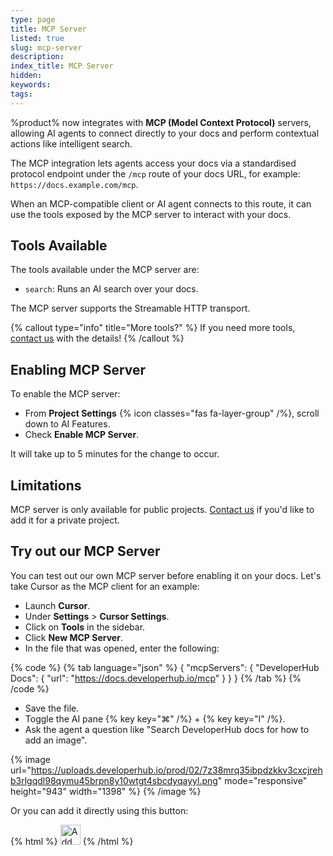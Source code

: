 ```yaml
---
type: page
title: MCP Server
listed: true
slug: mcp-server
description: 
index_title: MCP Server
hidden: 
keywords: 
tags: 
---
```


%product% now integrates with **MCP (Model Context Protocol)** servers, allowing AI agents to connect directly to your docs and perform contextual actions like intelligent search.

The MCP integration lets agents access your docs via a standardised protocol endpoint under the `/mcp`  route of your docs URL, for example: `https://docs.example.com/mcp`.

When an MCP-compatible client or AI agent connects to this route, it can use the tools exposed by the MCP server to interact with your docs.

## Tools Available

The tools available under the MCP server are:

- `search`: Runs an AI search over your docs.

The MCP server supports the Streamable HTTP transport.

{% callout type="info" title="More tools?" %}
If you need more tools, [contact us](/support-center/contact-us) with the details!
{% /callout %}

## Enabling MCP Server

To enable the MCP server:

- From **Project Settings** {% icon classes="fas fa-layer-group" /%}, scroll down to AI Features.
- Check **Enable MCP Server**.

It will take up to 5 minutes for the change to occur.

## Limitations

MCP server is only available for public projects. [Contact us](/support-center/contact-us) if you'd like to add it for a private project.

## Try out our MCP Server

You can test out our own MCP server before enabling it on your docs. Let's take Cursor as the MCP client for an example:

- Launch **Cursor**.
- Under **Settings** &gt; **Cursor Settings**.
- Click on **Tools** in the sidebar.
- Click **New MCP Server**.
- In the file that was opened, enter the following:

{% code %}
{% tab language="json" %}
{
  "mcpServers": {
    "DeveloperHub Docs": {
      "url": "https://docs.developerhub.io/mcp"
    }
  }
}
{% /tab %}
{% /code %}

- Save the file.
- Toggle the AI pane {% key key="⌘" /%} + {% key key="I" /%}.
- Ask the agent a question like "Search DeveloperHub docs for how to add an image".

{% image url="https://uploads.developerhub.io/prod/02/7z38mrq35ibpdzkkv3cxcjrehb3rlgqdl98qymu45brpn8y10wtgt4sbcdyqayyl.png" mode="responsive" height="943" width="1398" %}
{% /image %}

Or you can add it directly using this button:

{% html %}
<a href="https://cursor.com/install-mcp?name=DeveloperHub&config=eyJ1cmwiOiJodHRwczovL2RvY3MuZGV2ZWxvcGVyaHViLmlvL21jcCJ9"><img src="https://cursor.com/deeplink/mcp-install-light.svg" alt="Add DeveloperHub MCP server to Cursor" height="32" /></a>
{% /html %}